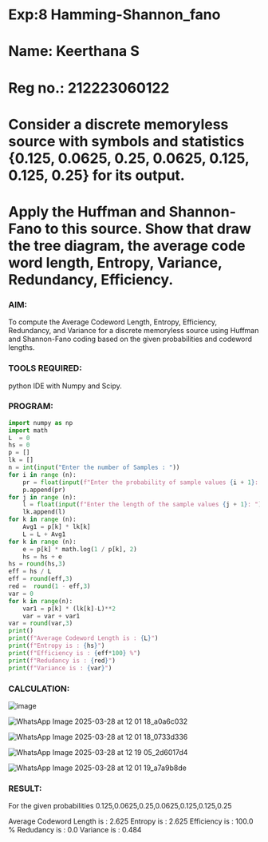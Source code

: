 # Exp:8 Hamming-Shannon_fano
# Name: Keerthana S
# Reg no.: 212223060122
# Consider a discrete memoryless source with symbols and statistics {0.125, 0.0625, 0.25, 0.0625, 0.125, 0.125, 0.25} for its output. 
# Apply the Huffman and Shannon-Fano to this source. Show that draw the tree diagram, the average code word length, Entropy, Variance, Redundancy, Efficiency.

### AIM:

To compute the Average Codeword Length, Entropy, Efficiency, Redundancy, and Variance for a discrete memoryless source using Huffman and Shannon-Fano coding based on the given probabilities and codeword lengths.

### TOOLS REQUIRED:

python IDE with Numpy and Scipy.

### PROGRAM:

```python
import numpy as np
import math 
L  = 0
hs = 0
p = []
lk = []
n = int(input("Enter the number of Samples : "))
for i in range (n): 
    pr = float(input(f"Enter the probability of sample values {i + 1}: "))  
    p.append(pr)
for j in range (n): 
    l = float(input(f"Enter the length of the sample values {j + 1}: "))  
    lk.append(l)
for k in range (n):
    Avg1 = p[k] * lk[k]
    L = L + Avg1
for k in range (n):
    e = p[k] * math.log(1 / p[k], 2)
    hs = hs + e
hs = round(hs,3)
eff = hs / L
eff = round(eff,3)
red =  round(1 - eff,3) 
var = 0
for k in range(n):
    var1 = p[k] * (lk[k]-L)**2
    var = var + var1
var = round(var,3)
print()
print(f"Average Codeword Length is : {L}")
print(f"Entropy is : {hs}")
print(f"Efficiency is : {eff*100} %")
print(f"Redudancy is : {red}")
print(f"Variance is : {var}")
```

### CALCULATION:

![image](https://github.com/user-attachments/assets/5ab58f65-a0b7-49b3-864a-f900cddd2c03)

![WhatsApp Image 2025-03-28 at 12 01 18_a0a6c032](https://github.com/user-attachments/assets/32ba6e31-6c6a-4032-b8f1-0ae04f0689b5)

![WhatsApp Image 2025-03-28 at 12 01 18_0733d336](https://github.com/user-attachments/assets/887f30a4-14aa-4ad3-baab-b1a0aab7f522)

![WhatsApp Image 2025-03-28 at 12 19 05_2d6017d4](https://github.com/user-attachments/assets/4cb6fe0d-8fa1-4961-bb77-380dbf6cb478)


![WhatsApp Image 2025-03-28 at 12 01 19_a7a9b8de](https://github.com/user-attachments/assets/a2cc24cb-fea5-4026-843b-5412b887e95a)


### RESULT:

For the given probabilities 0.125,0.0625,0.25,0.0625,0.125,0.125,0.25

Average Codeword Length is : 2.625 Entropy is : 2.625 Efficiency is : 100.0 % Redudancy is : 0.0 Variance is : 0.484



